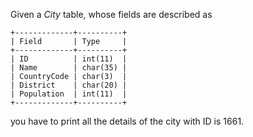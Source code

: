 Given a _City_ table, whose fields are described as

    +-------------+----------+
    | Field       | Type     |
    +-------------+----------+
    | ID          | int(11)  |
    | Name        | char(35) |
    | CountryCode | char(3)  |
    | District    | char(20) |
    | Population  | int(11)  |
    +-------------+----------+

you have to print all the details of the city with ID is 1661.
